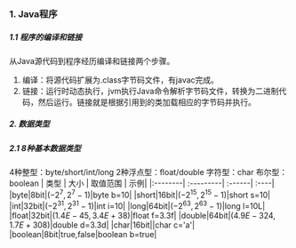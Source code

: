 ### 1. Java程序
##### 1.1 程序的编译和链接
从Java源代码到程序经历编译和链接两个步骤。
1. 编译：将源代码扩展为.class字节码文件，有javac完成。
2. 链接：运行时动态执行，jvm执行Java命令解析字节码文件，转换为二进制代码，然后运行。链接就是根据引用到的类加载相应的字节码并执行。


##### 2. 数据类型
##### 2.1 8种基本数据类型
4种整型：byte/short/int/long
2种浮点型：float/double
字符型：char
布尔型：boolean
|    类型     |    大小      |   取值范围   | 示例|
|:--------| :---------| :------| :----|
|byte|8bit|$(-2^7,2^7-1)$|byte b=10|
|short|16bit|$(-2^{15},2^{15}-1)$|short s=10|
|int|32bit|$(-2^{31},2^{31}-1)$|int i=10|
|long|64bit|$(-2^{63},2^{63}-1)$|long l=10L|
|float|32bit|$(1.4E-45,3.4E+38)$|float f=3.3f|
|double|64bit|$(4.9E-324,1.7E+308)$|double d=3.3d|
|char|16bit||char c='a'|
|boolean|8bit|true,false|boolean b=true|


